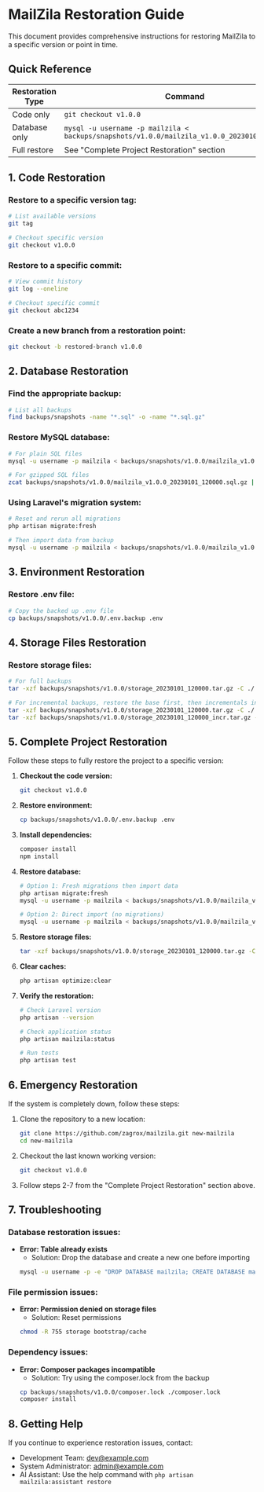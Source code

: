 # MailZila Restoration Guide

This document provides comprehensive instructions for restoring MailZila to a specific version or point in time.

## Quick Reference

| Restoration Type | Command |
|------------------|---------|
| Code only | `git checkout v1.0.0` |
| Database only | `mysql -u username -p mailzila < backups/snapshots/v1.0.0/mailzila_v1.0.0_20230101_120000.sql` |
| Full restore | See "Complete Project Restoration" section |

## 1. Code Restoration

### Restore to a specific version tag:

```bash
# List available versions
git tag

# Checkout specific version
git checkout v1.0.0
```

### Restore to a specific commit:

```bash
# View commit history
git log --oneline

# Checkout specific commit
git checkout abc1234
```

### Create a new branch from a restoration point:

```bash
git checkout -b restored-branch v1.0.0
```

## 2. Database Restoration

### Find the appropriate backup:

```bash
# List all backups
find backups/snapshots -name "*.sql" -o -name "*.sql.gz"
```

### Restore MySQL database:

```bash
# For plain SQL files
mysql -u username -p mailzila < backups/snapshots/v1.0.0/mailzila_v1.0.0_20230101_120000.sql

# For gzipped SQL files
zcat backups/snapshots/v1.0.0/mailzila_v1.0.0_20230101_120000.sql.gz | mysql -u username -p mailzila
```

### Using Laravel's migration system:

```bash
# Reset and rerun all migrations
php artisan migrate:fresh

# Then import data from backup
mysql -u username -p mailzila < backups/snapshots/v1.0.0/mailzila_v1.0.0_20230101_120000.sql
```

## 3. Environment Restoration

### Restore .env file:

```bash
# Copy the backed up .env file
cp backups/snapshots/v1.0.0/.env.backup .env
```

## 4. Storage Files Restoration

### Restore storage files:

```bash
# For full backups
tar -xzf backups/snapshots/v1.0.0/storage_20230101_120000.tar.gz -C ./

# For incremental backups, restore the base first, then incrementals in chronological order
tar -xzf backups/snapshots/v1.0.0/storage_20230101_120000.tar.gz -C ./
tar -xzf backups/snapshots/v1.0.0/storage_20230101_120000_incr.tar.gz -C ./
```

## 5. Complete Project Restoration

Follow these steps to fully restore the project to a specific version:

1. **Checkout the code version:**
   ```bash
   git checkout v1.0.0
   ```

2. **Restore environment:**
   ```bash
   cp backups/snapshots/v1.0.0/.env.backup .env
   ```

3. **Install dependencies:**
   ```bash
   composer install
   npm install
   ```

4. **Restore database:**
   ```bash
   # Option 1: Fresh migrations then import data
   php artisan migrate:fresh
   mysql -u username -p mailzila < backups/snapshots/v1.0.0/mailzila_v1.0.0_20230101_120000.sql
   
   # Option 2: Direct import (no migrations)
   mysql -u username -p mailzila < backups/snapshots/v1.0.0/mailzila_v1.0.0_20230101_120000.sql
   ```

5. **Restore storage files:**
   ```bash
   tar -xzf backups/snapshots/v1.0.0/storage_20230101_120000.tar.gz -C ./
   ```

6. **Clear caches:**
   ```bash
   php artisan optimize:clear
   ```

7. **Verify the restoration:**
   ```bash
   # Check Laravel version
   php artisan --version
   
   # Check application status
   php artisan mailzila:status
   
   # Run tests
   php artisan test
   ```

## 6. Emergency Restoration

If the system is completely down, follow these steps:

1. Clone the repository to a new location:
   ```bash
   git clone https://github.com/zagrox/mailzila.git new-mailzila
   cd new-mailzila
   ```

2. Checkout the last known working version:
   ```bash
   git checkout v1.0.0
   ```

3. Follow steps 2-7 from the "Complete Project Restoration" section above.

## 7. Troubleshooting

### Database restoration issues:

- **Error: Table already exists**
  - Solution: Drop the database and create a new one before importing
  ```bash
  mysql -u username -p -e "DROP DATABASE mailzila; CREATE DATABASE mailzila;"
  ```

### File permission issues:

- **Error: Permission denied on storage files**
  - Solution: Reset permissions
  ```bash
  chmod -R 755 storage bootstrap/cache
  ```

### Dependency issues:

- **Error: Composer packages incompatible**
  - Solution: Try using the composer.lock from the backup
  ```bash
  cp backups/snapshots/v1.0.0/composer.lock ./composer.lock
  composer install
  ```

## 8. Getting Help

If you continue to experience restoration issues, contact:

- Development Team: dev@example.com
- System Administrator: admin@example.com
- AI Assistant: Use the help command with `php artisan mailzila:assistant restore` 